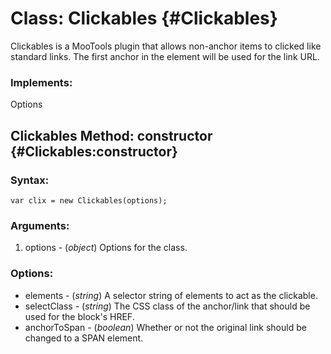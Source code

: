 Class: Clickables {#Clickables}
=========================================

Clickables is a MooTools plugin that allows non-anchor items to clicked like standard links.  The first anchor in the element will be used for the link URL.

### Implements:

Options




Clickables Method: constructor {#Clickables:constructor}
-------------------------------------------------------------------


### Syntax:

	var clix = new Clickables(options);

### Arguments:

1. options - (*object*) Options for the class.

### Options:

* elements - (*string*) A selector string of elements to act as the clickable.
* selectClass - (*string*) The CSS class of the anchor/link that should be used for the block's HREF.
* anchorToSpan - (*boolean*) Whether or not the original link should be changed to a SPAN element.